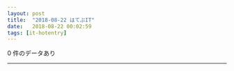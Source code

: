```yaml
---
layout: post
title:  "2018-08-22 はてぶIT"
date:   2018-08-22 00:02:59
tags: [it-hotentry]
---
```

0 件のデータあり

<hr>
